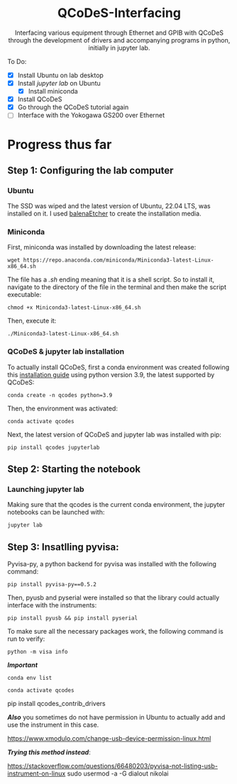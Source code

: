 <h1 align="center">
  QCoDeS-Interfacing
</h1>

<p align="center">
  Interfacing various equipment through Ethernet and GPIB with QCoDeS through the development of drivers and accompanying programs in python, initially in jupyter lab.
</p>

To Do:
- [x] Install Ubuntu on lab desktop
- [x] Install *jupyter lab* on Ubuntu
  - [x] Install miniconda
- [x] Install QCoDeS
- [x] Go through the QCoDeS tutorial again
- [ ] Interface with the Yokogawa GS200 over Ethernet

# Progress thus far

## Step 1: Configuring the lab computer

### Ubuntu

The SSD was wiped and the latest version of Ubuntu, 22.04 LTS, was installed on it. I used [balenaEtcher](https://www.balena.io/etcher/) to create the installation media.

### Miniconda

First, miniconda was installed by downloading the latest release:
```
wget https://repo.anaconda.com/miniconda/Miniconda3-latest-Linux-x86_64.sh
```

The file has a *.sh* ending meaning that it is a shell script. So to install it, navigate to the directory of the file in the terminal and then make the script executable:
```
chmod +x Miniconda3-latest-Linux-x86_64.sh
```

Then, execute it:
```
./Miniconda3-latest-Linux-x86_64.sh
```

### QCoDeS & jupyter lab installation

To actually install QCoDeS, first a conda environment was created following this [installation guide](https://qcodes.github.io/Qcodes/start/index.html) using python version 3.9, the latest supported by QCoDeS:
```
conda create -n qcodes python=3.9
```

Then, the environment was activated:
```
conda activate qcodes
```

Next, the latest version of QCoDeS and jupyter lab was installed with pip:
```
pip install qcodes jupyterlab
```

## Step 2: Starting the notebook

### Launching jupyter lab

Making sure that the qcodes is the current conda environment, the jupyter notebooks can be launched with:
```
jupyter lab
```

## Step 3: Insatlling pyvisa:

Pyvisa-py, a python backend for pyvisa was installed with the following command:
```
pip install pyvisa-py==0.5.2
```

Then, pyusb and pyserial were installed so that the library could actually interface with the instruments:
```
pip install pyusb && pip install pyserial
```

To make sure all the necessary packages work, the following command is run to verify:
```
python -m visa info
```

***Important***

```
conda env list
```

```
conda activate qcodes
```

pip install qcodes_contrib_drivers

***Also*** you sometimes do not have permission in Ubuntu to actually add and use the instrument in this case.

https://www.xmodulo.com/change-usb-device-permission-linux.html

***Trying this method instead***:

https://stackoverflow.com/questions/66480203/pyvisa-not-listing-usb-instrument-on-linux
sudo usermod -a -G dialout nikolai
